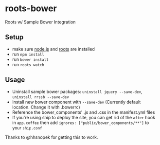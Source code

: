 # roots-bower
Roots w/ Sample Bower Integration

## Setup
- make sure [node.js](http://nodejs.org) and [roots](http://roots.cx) are installed
- run `npm install`
- run `bower install`
- run `roots watch`

## Usage
- Uninstall sample bower packages: `uninstall jquery --save-dev`, `uninstall rrssb --save-dev`
- Install new bower component with `--save-dev` (Currently default location. Change it with .bowerrc)
- Reference the bower_components' .js and .css in the manifest.yml files
- If you're using ship to deploy the site, you can get rid of the `after` hook in `app.coffee` then add `ignores: ["public/bower_components/**"]` to your `ship.conf`

Thanks to @hhsnopek for getting this to work.
